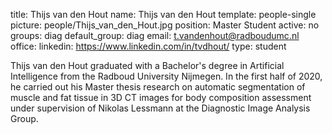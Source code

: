 title: Thijs van den Hout
name: Thijs van den Hout
template: people-single
picture: people/Thijs_van_den_Hout.jpg
position: Master Student
active: no
groups: diag
default_group: diag
email: t.vandenhout@radboudumc.nl
office: 
linkedin: https://www.linkedin.com/in/tvdhout/
type: student

Thijs van den Hout graduated with a Bachelor's degree in Artificial Intelligence from the Radboud University Nijmegen. In the first half of 2020, he carried out his Master thesis research on automatic segmentation of muscle and fat tissue in 3D CT images for body composition assessment under supervision of Nikolas Lessmann at the Diagnostic Image Analysis Group.

